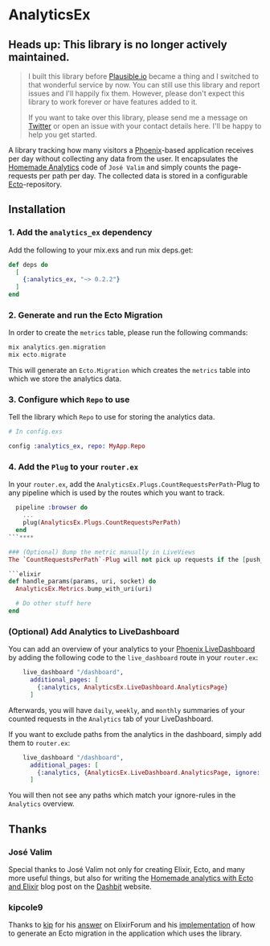 # AnalyticsEx

## Heads up: This library is no longer actively maintained.
> I built this library before [Plausible.io](https://plausible.io) became a thing and I switched to that wonderful service by now. You can still use this library and report issues and I'll happily fix them. However, please don't expect this library to work forever or have features added to it.
> 
> If you want to take over this library, please send me a message on [Twitter](https://twitter.com/pjullrich) or open an issue with your contact details here. I'll be happy to help you get started.

A library tracking how many visitors a [Phoenix](https://github.com/phoenixframework/phoenix)-based application receives per day without collecting any data from the user. It encapsulates the [Homemade Analytics](https://dashbit.co/blog/homemade-analytics-with-ecto-and-elixir) code of `José Valim` and simply counts the page-requests per path per day. The collected data is stored in a configurable [Ecto](https://github.com/elixir-ecto/ecto)-repository.

## Installation

### 1. Add the `analytics_ex` dependency
Add the following to your mix.exs and run mix deps.get:
```elixir
def deps do
  [
    {:analytics_ex, "~> 0.2.2"}
  ]
end
```

### 2. Generate and run the Ecto Migration
In order to create the `metrics` table, please run the following commands:

```elixir
mix analytics.gen.migration
mix ecto.migrate
```

This will generate an `Ecto.Migration` which creates the `metrics` table into which we store the analytics data.

### 3. Configure which `Repo` to use
Tell the library which `Repo` to use for storing the analytics data.
```elixir
# In config.exs

config :analytics_ex, repo: MyApp.Repo
```

### 4. Add the `Plug` to your `router.ex`
In your `router.ex`, add the `AnalyticsEx.Plugs.CountRequestsPerPath`-Plug to any pipeline which is used by the routes which you want to track.

```elixir
  pipeline :browser do
    ...
    plug(AnalyticsEx.Plugs.CountRequestsPerPath)
  end
```****

### (Optional) Bump the metric manually in LiveViews
The `CountRequestsPerPath`-Plug will not pick up requests if the [push_patch/2](https://hexdocs.pm/phoenix_live_view/Phoenix.LiveView.html?#push_patch/2) function is used since LiveView updates the url in the address bar without a full page reload, that is without calling the `CountRequestsPerPath`-Plug again. If you want to track these requests as well, you have to manually bump the path metric in the [handle_params/3](https://hexdocs.pm/phoenix_live_view/Phoenix.LiveView.html?#c:handle_params/3) callback:

```elixir
def handle_params(params, uri, socket) do
  AnalyticsEx.Metrics.bump_with_uri(uri)

  # Do other stuff here
end
```

### (Optional) Add Analytics to LiveDashboard
You can add an overview of your analytics to your [Phoenix LiveDashboard](https://github.com/phoenixframework/phoenix_live_dashboard) by adding the following code to the `live_dashboard` route in your `router.ex`:

```elixir
    live_dashboard "/dashboard",
      additional_pages: [
        {:analytics, AnalyticsEx.LiveDashboard.AnalyticsPage}
      ]
```

Afterwards, you will have `daily`, `weekly`, and `monthly` summaries of your counted requests in the `Analytics` tab of your LiveDashboard.

If you want to exclude paths from the analytics in the dashboard, simply add them to `router.ex`:

```elixir
    live_dashboard "/dashboard",
      additional_pages: [
        {:analytics, {AnalyticsEx.LiveDashboard.AnalyticsPage, ignore: ["/this-route", "/and-that-route-including-subpaths"]}
      ]
```

You will then not see any paths which match your ignore-rules in the `Analytics` overview.

## Thanks

### José Valim
Special thanks to José Valim not only for creating Elixir, Ecto, and many more useful things, but also for writing the [Homemade analytics with Ecto and Elixir](https://dashbit.co/blog/homemade-analytics-with-ecto-and-elixir) blog post on the [Dashbit](https://dasbit.co) website.

### kipcole9
Thanks to [kip](https://elixirforum.com/u/kip/summary) for his [answer](https://elixirforum.com/t/how-to-run-migrations-that-are-in-a-library/26811/9?u=pjullrich) on ElixirForum and his [implementation](https://github.com/kipcole9/money_sql/blob/master/lib/mix/tasks/money_postgres_migration.ex) of how to generate an Ecto migration in the application which uses the library.
